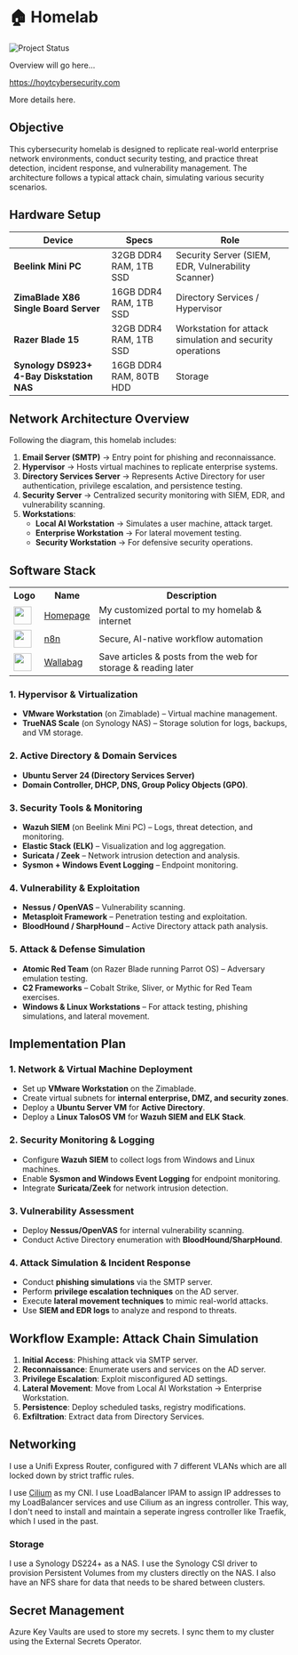 # 🏠 Homelab
![Project Status](https://img.shields.io/badge/status-in%20development-orange)  

Overview will go here...

<https://hoytcybersecurity.com>

More details here.

## **Objective**
This cybersecurity homelab is designed to replicate real-world enterprise network environments, conduct security testing, and practice threat detection, incident response, and vulnerability management. The architecture follows a typical attack chain, simulating various security scenarios.

## **Hardware Setup**

| Device | Specs | Role |
|--------|-------|------|
| **Beelink Mini PC** | 32GB DDR4 RAM, 1TB SSD | Security Server (SIEM, EDR, Vulnerability Scanner) |
| **ZimaBlade X86 Single Board Server** | 16GB DDR4 RAM, 1TB SSD | Directory Services / Hypervisor |
| **Razer Blade 15** | 32GB DDR4 RAM, 1TB SSD | Workstation for attack simulation and security operations | Running Parrot OS
| **Synology DS923+ 4-Bay Diskstation NAS** | 16GB DDR4 RAM, 80TB HDD | Storage |

## **Network Architecture Overview**
Following the diagram, this homelab includes:
1. **Email Server (SMTP)** → Entry point for phishing and reconnaissance.
2. **Hypervisor** → Hosts virtual machines to replicate enterprise systems.
3. **Directory Services Server** → Represents Active Directory for user authentication, privilege escalation, and persistence testing.
4. **Security Server** → Centralized security monitoring with SIEM, EDR, and vulnerability scanning.
5. **Workstations**:
   - **Local AI Workstation** → Simulates a user machine, attack target.
   - **Enterprise Workstation** → For lateral movement testing.
   - **Security Workstation** → For defensive security operations.

## **Software Stack**

<table>
    <tr>
        <th>Logo</th>
        <th>Name</th>
        <th>Description</th>
    </tr>
    <tr>
        <td><img width="32" src="https://www.svgrepo.com/download/499807/home-page.svg"></td>
        <td><a href="https://github.com/gethomepage/homepage">Homepage</a></td>
        <td>My customized portal to my homelab & internet</td>
    </tr>
    <tr>
        <td><img width="32" src="https://cdn.jsdelivr.net/gh/homarr-labs/dashboard-icons/svg/n8n.svg"></td>
        <td><a href="https://n8n.io/">n8n</a></td>
        <td>Secure, AI-native workflow automation</td>
    </tr>
    <tr>
        <td><img width="32" src="https://cdn.jsdelivr.net/gh/homarr-labs/dashboard-icons/svg/wallabag-light.svg"></td>
        <td><a href="https://wallabag.org/">Wallabag</a></td>
        <td>Save articles & posts from the web for storage & reading later</td>
    </tr>
</table>

### **1. Hypervisor & Virtualization**
   - **VMware Workstation** (on Zimablade) – Virtual machine management.
   - **TrueNAS Scale** (on Synology NAS) – Storage solution for logs, backups, and VM storage.

### **2. Active Directory & Domain Services**
   - **Ubuntu Server 24 (Directory Services Server)**
   - **Domain Controller, DHCP, DNS, Group Policy Objects (GPO)**.

### **3. Security Tools & Monitoring**
   - **Wazuh SIEM** (on Beelink Mini PC) – Logs, threat detection, and monitoring.
   - **Elastic Stack (ELK)** – Visualization and log aggregation.
   - **Suricata / Zeek** – Network intrusion detection and analysis.
   - **Sysmon + Windows Event Logging** – Endpoint monitoring.

### **4. Vulnerability & Exploitation**
   - **Nessus / OpenVAS** – Vulnerability scanning.
   - **Metasploit Framework** – Penetration testing and exploitation.
   - **BloodHound / SharpHound** – Active Directory attack path analysis.

### **5. Attack & Defense Simulation**
   - **Atomic Red Team** (on Razer Blade running Parrot OS) – Adversary emulation testing.
   - **C2 Frameworks** – Cobalt Strike, Sliver, or Mythic for Red Team exercises.
   - **Windows & Linux Workstations** – For attack testing, phishing simulations, and lateral movement.

## **Implementation Plan**

### **1. Network & Virtual Machine Deployment**
- Set up **VMware Workstation** on the Zimablade.
- Create virtual subnets for **internal enterprise, DMZ, and security zones**.
- Deploy a **Ubuntu Server VM** for **Active Directory**.
- Deploy a **Linux TalosOS VM** for **Wazuh SIEM and ELK Stack**.

### **2. Security Monitoring & Logging**
- Configure **Wazuh SIEM** to collect logs from Windows and Linux machines.
- Enable **Sysmon and Windows Event Logging** for endpoint monitoring.
- Integrate **Suricata/Zeek** for network intrusion detection.

### **3. Vulnerability Assessment**
- Deploy **Nessus/OpenVAS** for internal vulnerability scanning.
- Conduct Active Directory enumeration with **BloodHound/SharpHound**.

### **4. Attack Simulation & Incident Response**
- Conduct **phishing simulations** via the SMTP server.
- Perform **privilege escalation techniques** on the AD server.
- Execute **lateral movement techniques** to mimic real-world attacks.
- Use **SIEM and EDR logs** to analyze and respond to threats.

## **Workflow Example: Attack Chain Simulation**
1. **Initial Access**: Phishing attack via SMTP server.
2. **Reconnaissance**: Enumerate users and services on the AD server.
3. **Privilege Escalation**: Exploit misconfigured AD settings.
4. **Lateral Movement**: Move from Local AI Workstation → Enterprise Workstation.
5. **Persistence**: Deploy scheduled tasks, registry modifications.
6. **Exfiltration**: Extract data from Directory Services.

## Networking

I use a Unifi Express Router, configured with 7 different VLANs which are all locked down by strict traffic rules.

I use [Cilium](https://cilium.io/) as my CNI. I use LoadBalancer IPAM to assign IP addresses to my LoadBalancer services and use Cilium as an ingress controller. This way, I don't need to install and maintain a seperate ingress controller like Traefik, which I used in the past.

### Storage

I use a Synology DS224+ as a NAS. I use the Synology CSI driver to provision Persistent Volumes from my clusters directly on the NAS. I also have an NFS share for data that needs to be shared between clusters.

## Secret Management

Azure Key Vaults are used to store my secrets. I sync them to my cluster using the External Secrets Operator.
